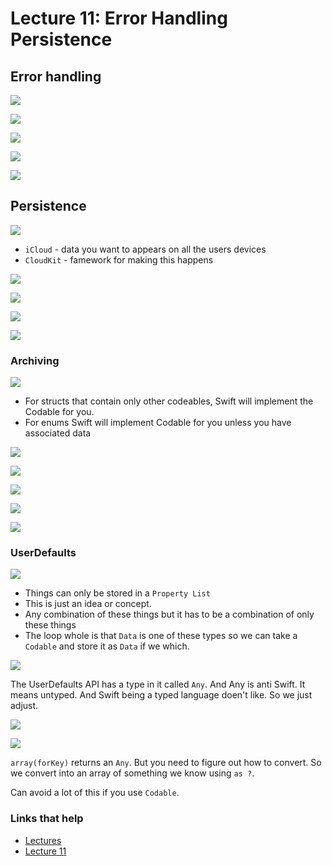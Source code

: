 # Lecture 11: Error Handling Persistence

## Error handling

![](images/1.png)

![](images/2.png)

![](images/3.png)

![](images/4.png)

![](images/5.png)

## Persistence

![](images/6.png)

- `iCloud` - data you want to appears on all the users devices
- `CloudKit` - famework for making this happens

![](images/7.png)

![](images/8.png)

![](images/9.png)

![](images/10.png)

### Archiving

![](images/11.png)

- For structs that contain only other codeables, Swift will implement the Codable for you.
- For enums Swift will implement Codable for you unless you have associated data

![](images/12.png)

![](images/13.png)

![](images/14.png)

![](images/15.png)

![](images/16.png)

### UserDefaults

![](images/17.png)

- Things can only be stored in a `Property List`
- This is just an idea or concept.
- Any combination of these things but it has to be a combination of only these things
- The loop whole is that `Data` is one of these types so we can take a `Codable` and store it as `Data` if we which.

![](images/18.png)

The UserDefaults API has a type in it called `Any`. And Any is anti Swift. It means untyped. And Swift being a typed language doen't like. So we just adjust.

![](images/19.png)

![](images/20.png)

`array(forKey)` returns an `Any`. But you need to figure out how to convert. So we convert into an array of something we know using `as ?`.

Can avoid a lot of this if you use `Codable`.

### Links that help

- [Lectures](https://cs193p.sites.stanford.edu/)
- [Lecture 11](https://www.youtube.com/watch?v=pT5yiBu2xbU&ab_channel=Stanford)






